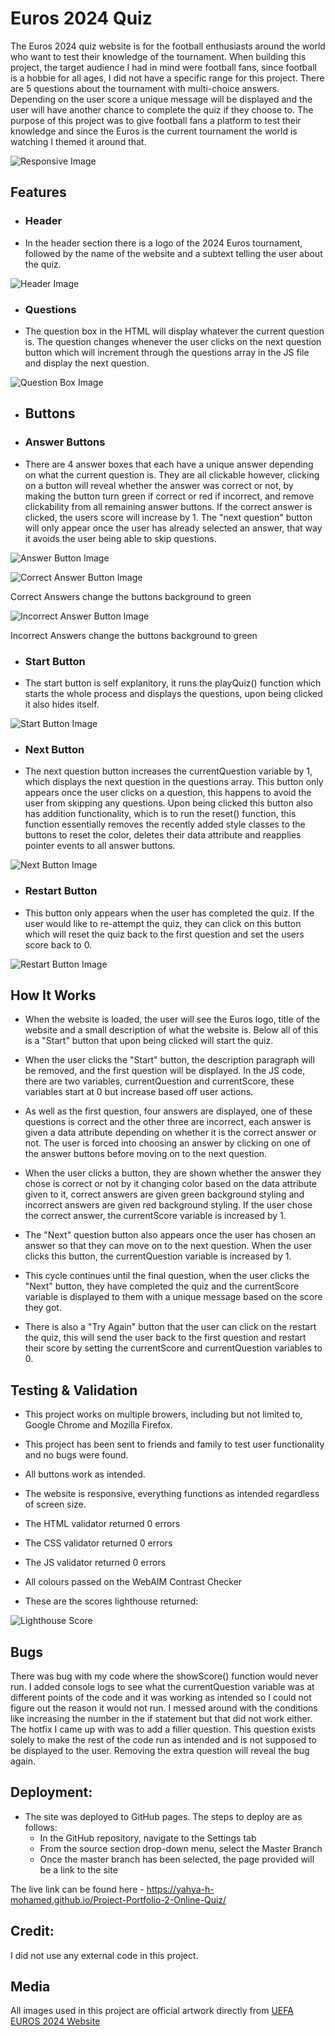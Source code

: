 # Euros 2024 Quiz

The Euros 2024 quiz website is for the football enthusiasts around the world who want to test their knowledge of the tournament. When building this project, the target audience I had in mind were football fans, since football is a hobbie for all ages, I did not have a specific range for this project. There are 5 questions about the tournament with multi-choice answers. Depending on the user score a unique message will be displayed and the user will have another chance to complete the quiz if they choose to. The purpose of this project was to give football fans a platform to test their knowledge and since the Euros is the current tournament the world is watching I themed it around that.

![Responsive Image](assets/images/Responsive.png)

## Features

- ### Header 
   
- In the header section there is a logo of the 2024 Euros tournament, followed by the name of the website and a subtext telling the user about the quiz.

![Header Image](assets/images/Header.png)
      
- ### Questions
  
- The question box in the HTML will display whatever the current question is. The question changes whenever the user clicks on the next question button which will increment through the questions array in the JS file and display the next question.

![Question Box Image](assets/images/Question.png)

- ## Buttons
      
- ### Answer Buttons
  
- There are 4 answer boxes that each have a unique answer depending on what the current question is. They are all clickable however, clicking on a button will reveal whether the answer was correct or not, by making the button turn green if correct or red if incorrect, and remove clickability from all remaining answer buttons. If the correct answer is clicked, the users score will increase by 1. The "next question" button will only appear once the user has already selected an answer, that way it avoids the user being able to skip questions.

![Answer Button Image](assets/images/Answers.png)

![Correct Answer Button Image](assets/images/Correct.png)

Correct Answers change the buttons background to green

![Incorrect Answer Button Image](assets/images/Incorrect.png)

Incorrect Answers change the buttons background to green

- ### Start Button
  
- The start button is self explanitory, it runs the playQuiz() function which starts the whole process and displays the questions, upon being clicked it also hides itself.

![Start Button Image](assets/images/Start-Button.png)

- ### Next Button
  
- The next question button increases the currentQuestion variable by 1, which displays the next question in the questions array. This button only appears once the user clicks on a question, this happens to avoid the user from skipping any questions. Upon being clicked this button also has addition functionality, which is to run the reset() function, this function essentially removes the recently added style classes to the buttons to reset the color, deletes their data attribute and reapplies pointer events to all answer buttons.

![Next Button Image](assets/images/Next-Button.png)

- ### Restart Button
  
- This button only appears when the user has completed the quiz. If the user would like to re-attempt the quiz, they can click on this button which will reset the quiz back to the first question and set the users score back to 0.

![Restart Button Image](assets/images/Restart-Button.png)

## How It Works

- When the website is loaded, the user will see the Euros logo, title of the website and a small description of what the website is. Below all of this is a "Start" button that upon being clicked will start the quiz.

- When the user clicks the "Start" button, the description paragraph will be removed, and the first question will be displayed. In the JS code, there are two variables, currentQuestion and currentScore, these variables start at 0 but increase based off user actions.

- As well as the first question, four answers are displayed, one of these questions is correct and the other three are incorrect, each answer is given a data attribute depending on whether it is the correct answer or not. The user is forced into choosing an answer by clicking on one of the answer buttons before moving on to the next question.

- When the user clicks a button, they are shown whether the answer they chose is correct or not by it changing color based on the data attribute given to it, correct answers are given green background styling and incorrect answers are given red background styling. If the user chose the correct answer, the currentScore variable is increased by 1.

- The "Next" question button also appears once the user has chosen an answer so that they can move on to the next question. When the user clicks this button, the currentQuestion variable is increased by 1.

- This cycle continues until the final question, when the user clicks the "Next" button, they have completed the quiz and the currentScore variable is displayed to them with a unique message based on the score they got. 

- There is also a "Try Again" button that the user can click on the restart the quiz, this will send the user back to the first question and restart their score by setting the currentScore and currentQuestion variables to 0.

## Testing & Validation

- This project works on multiple browers, including but not limited to, Google Chrome and Mozilla Firefox.

- This project has been sent to friends and family to test user functionality and no bugs were found.

- All buttons work as intended.

- The website is responsive, everything functions as intended regardless of screen size.

- The HTML validator returned 0 errors

- The CSS validator returned 0 errors

- The JS validator returned 0 errors

- All colours passed on the WebAIM Contrast Checker

- These are the scores lighthouse returned:

![Lighthouse Score](assets/images/Lighthouse.png)
    
## Bugs
    
There was bug with my code where the showScore() function would never run. I added console logs to see what the currentQuestion variable was at different points of the code and it was working as intended so I could not figure out the reason it would not run. I messed around with the conditions like increasing the number in the if statement but that did not work either. The hotfix I came up with was to add a filler question. This question exists solely to make the rest of the code run as intended and is not supposed to be displayed to the user. Removing the extra question will reveal the bug again.

## Deployment:

- The site was deployed to GitHub pages. The steps to deploy are as follows: 
  - In the GitHub repository, navigate to the Settings tab 
  - From the source section drop-down menu, select the Master Branch
  - Once the master branch has been selected, the page provided will be a link to the site

The live link can be found here - https://yahya-h-mohamed.github.io/Project-Portfolio-2-Online-Quiz/

## Credit:

I did not use any external code in this project.

## Media

All images used in this project are official artwork directly from [UEFA EUROS 2024 Website](https://www.uefa.com/euro2024/) 


